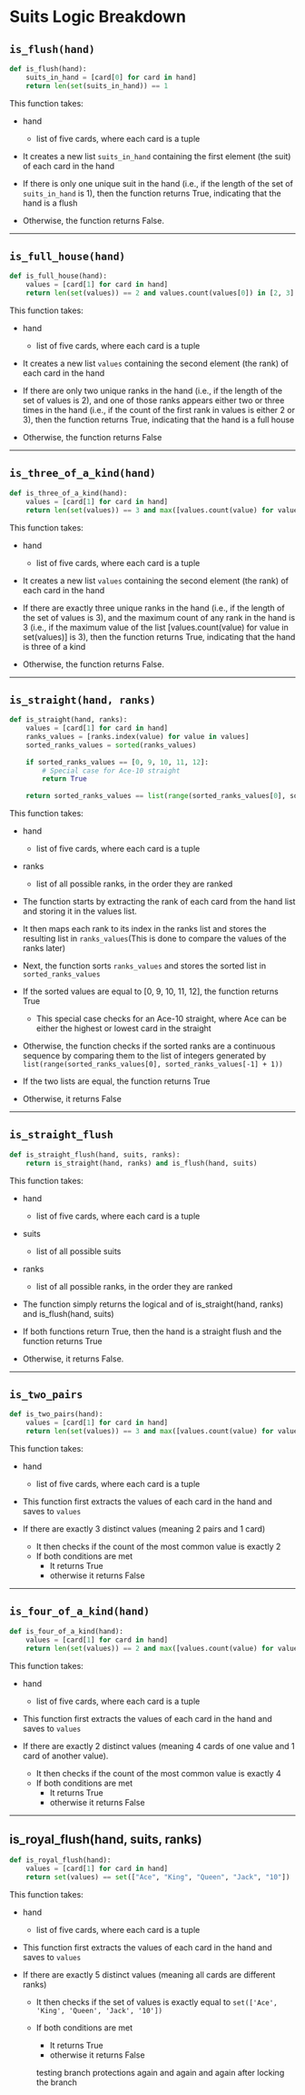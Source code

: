 # Suits Logic Breakdown

## `is_flush(hand)`

```python
def is_flush(hand):
    suits_in_hand = [card[0] for card in hand]
    return len(set(suits_in_hand)) == 1
```

This function takes:
 - hand 
    - list of five cards, where each card is a tuple 

- It creates a new list `suits_in_hand` containing the first element (the suit) of each card in the hand
- If there is only one unique suit in the hand (i.e., if the length of the set of `suits_in_hand` is 1), then the function returns True, indicating that the hand is a flush 
- Otherwise, the function returns False.

---

## `is_full_house(hand)`

```python
def is_full_house(hand):
    values = [card[1] for card in hand]
    return len(set(values)) == 2 and values.count(values[0]) in [2, 3]
```

This function takes:
 - hand 
    - list of five cards, where each card is a tuple 

-  It creates a new list `values` containing the second element (the rank) of each card in the hand
- If there are only two unique ranks in the hand (i.e., if the length of the set of values is 2), and one of those ranks appears either two or three times in the hand (i.e., if the count of the first rank in values is either 2 or 3), then the function returns True, indicating that the hand is a full house
- Otherwise, the function returns False

---

## `is_three_of_a_kind(hand)`

```python
def is_three_of_a_kind(hand):
    values = [card[1] for card in hand]
    return len(set(values)) == 3 and max([values.count(value) for value in set(values)]) == 3
```

This function takes:
 - hand 
    - list of five cards, where each card is a tuple 

- It creates a new list `values` containing the second element (the rank) of each card in the hand
- If there are exactly three unique ranks in the hand (i.e., if the length of the set of values is 3), and the maximum count of any rank in the hand is 3 (i.e., if the maximum value of the list [values.count(value) for value in set(values)] is 3), then the function returns True, indicating that the hand is three of a kind
- Otherwise, the function returns False.

---

## `is_straight(hand, ranks)`



```python
def is_straight(hand, ranks):
    values = [card[1] for card in hand]
    ranks_values = [ranks.index(value) for value in values]
    sorted_ranks_values = sorted(ranks_values)
    
    if sorted_ranks_values == [0, 9, 10, 11, 12]:
        # Special case for Ace-10 straight
        return True
    
    return sorted_ranks_values == list(range(sorted_ranks_values[0], sorted_ranks_values[-1] + 1))

```

This function takes:
 - hand 
    - list of five cards, where each card is a tuple 
- ranks 
    - list of all possible ranks, in the order they are ranked

- The function starts by extracting the rank of each card from the hand list and storing it in the values list. 
- It then maps each rank to its index in the ranks list and stores the resulting list in `ranks_values`(This is done to compare the values of the ranks later)
- Next, the function sorts `ranks_values` and stores the sorted list in `sorted_ranks_values`

- If the sorted values are equal to [0, 9, 10, 11, 12], the function returns True
    - This special case checks for an Ace-10 straight, where Ace can be either the highest or lowest card in the straight

- Otherwise, the function checks if the sorted ranks are a continuous sequence by comparing them to the list of integers generated by `list(range(sorted_ranks_values[0], sorted_ranks_values[-1] + 1))`
- If the two lists are equal, the function returns True
- Otherwise, it returns False

---

## `is_straight_flush`

```python
def is_straight_flush(hand, suits, ranks):
    return is_straight(hand, ranks) and is_flush(hand, suits)
```

This function takes:
 - hand 
    - list of five cards, where each card is a tuple 
- suits
    - list of all possible suits
- ranks 
    - list of all possible ranks, in the order they are ranked

- The function simply returns the logical and of is_straight(hand, ranks) and is_flush(hand, suits)
- If both functions return True, then the hand is a straight flush and the function returns True
- Otherwise, it returns False.

---

## `is_two_pairs`

```python
def is_two_pairs(hand):
    values = [card[1] for card in hand]
    return len(set(values)) == 3 and max([values.count(value) for value in set(values)]) == 2
```

This function takes:
 - hand 
    - list of five cards, where each card is a tuple 

- This function first extracts the values of each card in the hand and saves to `values`
- If there are exactly 3 distinct values (meaning 2 pairs and 1 card)
    - It then checks if the count of the most common value is exactly 2
    - If both conditions are met
        - It returns True
        - otherwise it returns False

---

## `is_four_of_a_kind(hand)`

```python
def is_four_of_a_kind(hand):
    values = [card[1] for card in hand]
    return len(set(values)) == 2 and max([values.count(value) for value in set(values)]) == 4
```

This function takes:
 - hand 
    - list of five cards, where each card is a tuple 

- This function first extracts the values of each card in the hand and saves to `values`
- If there are exactly 2 distinct values (meaning 4 cards of one value and 1 card of another value).
    - It then checks if the count of the most common value is exactly 4
    - If both conditions are met
        - It returns True
        - otherwise it returns False

---

## is_royal_flush(hand, suits, ranks)
```python
def is_royal_flush(hand):
    values = [card[1] for card in hand]
    return set(values) == set(["Ace", "King", "Queen", "Jack", "10"])
```

This function takes:
 - hand 
    - list of five cards, where each card is a tuple 


- This function first extracts the values of each card in the hand and saves to `values`
- If there are exactly 5 distinct values (meaning all cards are different ranks)
    - It then checks if the set of values is exactly equal to `set(['Ace', 'King', 'Queen', 'Jack', '10'])`
    - If both conditions are met
        - It returns True
        - otherwise it returns False


        testing branch protections again and again and again after locking the branch